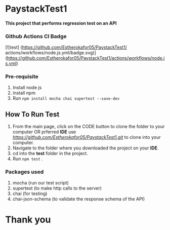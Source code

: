 # PaystackTest1

#### This project that performs regression test on an API

### Github Actions CI Badge

[![test]
(https://github.com/Estherokafor05/PaystackTest1/
actions/workflows/node.js.yml/badge.svg)]
(https://github.com/Estherokafor05/PaystackTest1/actions/workflows/node.js.yml)

### Pre-requisite
1. Install node js
2. install npm
3. Run ```npm install mocha chai supertest --save-dev```

## How To Run Test 
1. From the main page, click on the CODE button to clone the folder to your computer OR prferred **IDE**
use *https://github.com/Estherokafor05/PaystackTest1.git* to clone into your computer.
2. Navigate to the folder where you downloaded the project on your **IDE**.
3. cd into the **test** folder in the project.
4. Run ```npm test``` .

### Packages used
1. mocha (run our test script)
2. supertest (to make http calls to the server)
3. chai (for testing)
4. chai-json-schema (to validate the response schema of the API)

# Thank you